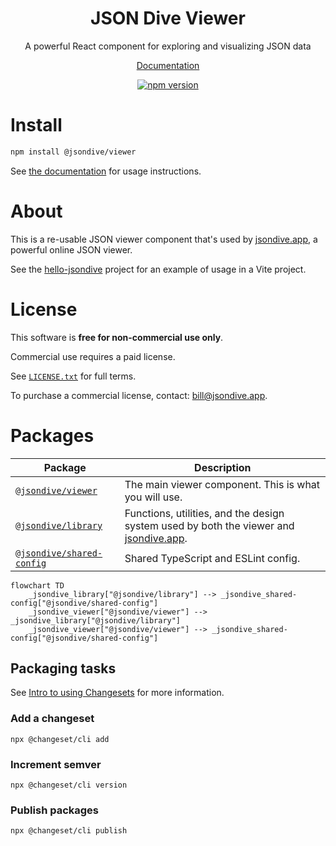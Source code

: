 <div align="center">
    <h1>JSON Dive Viewer</h1>
    <p>A powerful React component for exploring and visualizing JSON data</p>
    <p>
        <a href="https://docs.jsondive.app/developer/">Documentation</a>
    </p>
    <p>
        <a href="https://www.npmjs.com/package/@jsondive/viewer"><img src="https://img.shields.io/npm/v/@jsondive/viewer.svg" alt="npm version"></a>
    </p>
</div>

# Install

```sh
npm install @jsondive/viewer
```

See [the documentation](https://docs.jsondive.app/developer/) for usage instructions.

# About

This is a re-usable JSON viewer component that's used by [jsondive.app](https://jsondive.app), a powerful online JSON viewer.

See the [hello-jsondive](https://github.com/jsondive/hello-jsondive) project for an example of usage in a Vite project.

# License

This software is **free for non-commercial use only**.

Commercial use requires a paid license.

See [`LICENSE.txt`](./LICENSE.txt) for full terms.

To purchase a commercial license, contact: [bill@jsondive.app](mailto:bill@jsondive.app).

# Packages

| Package                                                                       | Description                                                                                                   |
| ----------------------------------------------------------------------------- | ------------------------------------------------------------------------------------------------------------- |
| [`@jsondive/viewer`](http://npmjs.com/package/@jsondive/viewer)               | The main viewer component. This is what you will use.                                                         |
| [`@jsondive/library`](http://npmjs.com/package/@jsondive/library)             | Functions, utilities, and the design system used by both the viewer and [jsondive.app](https://jsondive.app). |
| [`@jsondive/shared-config`](http://npmjs.com/package/@jsondive/shared-config) | Shared TypeScript and ESLint config.                                                                          |

```mermaid
flowchart TD
    _jsondive_library["@jsondive/library"] --> _jsondive_shared-config["@jsondive/shared-config"]
    _jsondive_viewer["@jsondive/viewer"] --> _jsondive_library["@jsondive/library"]
    _jsondive_viewer["@jsondive/viewer"] --> _jsondive_shared-config["@jsondive/shared-config"]
```

## Packaging tasks

See [Intro to using Changesets](https://github.com/changesets/changesets/blob/main/docs/intro-to-using-changesets.md) for more information.

### Add a changeset

```
npx @changeset/cli add
```

### Increment semver

```
npx @changeset/cli version
```

### Publish packages

```
npx @changeset/cli publish
```
